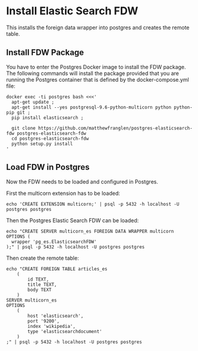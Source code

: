 Install Elastic Search FDW
==========================

This installs the foreign data wrapper into postgres and creates the remote table.

Install FDW Package
-------------------

You have to enter the Postgres Docker image to install the FDW package. The
following commands will install the package provided that you are running the
Postgres container that is defined by the docker-compose.yml file:

```
docker exec -ti postgres bash <<<'
  apt-get update ;
  apt-get install --yes postgresql-9.6-python-multicorn python python-pip git ;
  pip install elasticsearch ;

  git clone https://github.com/matthewfranglen/postgres-elasticsearch-fdw postgres-elasticsearch-fdw
  cd postgres-elasticsearch-fdw
  python setup.py install
'
```

Load FDW in Postgres
--------------------

Now the FDW needs to be loaded and configured in Postgres.

First the multicorn extension has to be loaded:

```
echo 'CREATE EXTENSION multicorn;' | psql -p 5432 -h localhost -U postgres postgres
```

Then the Postgres Elastic Search FDW can be loaded:

```
echo "CREATE SERVER multicorn_es FOREIGN DATA WRAPPER multicorn
OPTIONS (
  wrapper 'pg_es.ElasticsearchFDW'
);" | psql -p 5432 -h localhost -U postgres postgres
```

Then create the remote table:


```
echo "CREATE FOREIGN TABLE articles_es
    (
        id TEXT,
        title TEXT,
        body TEXT
    )
SERVER multicorn_es
OPTIONS
    (
        host 'elasticsearch',
        port '9200',
        index 'wikipedia',
        type 'elasticsearchdocument'
    )
;" | psql -p 5432 -h localhost -U postgres postgres
```
